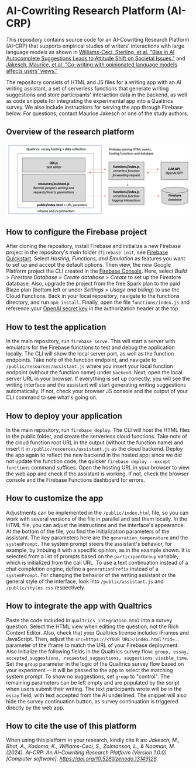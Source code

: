 # AI-Cowriting Research Platform (AI-CRP)
This repository contains source code for an AI-Cowriting Research Platform (AI-CRP) that supports empirical studies of writers' interactions with large language models as shown in [Williams-Ceci, Sterling, et al. "Bias in AI Autocomplete Suggestions Leads to Attitude Shift on Societal Issues."](https://osf.io/preprints/psyarxiv/mhjn6) and [Jakesch, Maurice, et al. "Co-writing with opinionated language models affects users’ views."](https://dl.acm.org/doi/fullHtml/10.1145/3544548.3581196)

The repository consists of HTML and JS files for a writing app with an AI writing assistant, a set of serverless functions that generate writing suggestions and store participants' interaction data in the backend, as well as code snippets for integrating the experimental app into a Qualtrics survey. We also include instructions for serving the app through Firebase below. For questions, contact Maurice Jakesch or one of the study authors.

## Overview of the research platform
![](https://github.com/mauricejk/ai-cowriting-research-platform/blob/main/architecture.png?raw=true)

## How to configure the Firebase project
After cloning the repository, install Firebase and initialize a new Firebase project in the repository's main folder (`firebase init`, see [Firebase Quickstart](https://firebase.google.com/docs/hosting/quickstart). Select *Hosting, Functions, and Emulation* as features you want to set up and accept the default options. Then view, the new Google Platform project the CLI created in the [Firebase Console](https://console.firebase.google.com). Here, select *Build > Firestore Database > Create database > Create* to set up the Firestore database. Also, upgrade the project from the free Spark plan to the paid Blaze plan (bottom left or under *Settings > Usage and billing*) to use the Cloud Functions. Back in your local repository, navigate to the functions directory, and run `npm install`. Finally, open the file `functions/index.js` and reference your [OpenAI secret key](https://platform.openai.com/api-keys) in the authorization header at the top.

## How to test the application
In the main repository, run `firebase serve`. This will start a server with emulators for the Firebase functions to test and debug the application locally. The CLI will show the local server port, as well as the function endpoints. Take note of the function endpoint, and navigate to `/public/resources/assistant.js` where you insert your local function endpoint (without the function name) under `backend`. Next, open the local server URL in your browser. If everything is set up correctly, you will see the writing interface and the assistant will start generating writing suggestions automatically. If not, check your browser JS console and the output of your CLI command to see what's going on.

## How to deploy your application
In the main repository, run `firebase deploy`. The CLI will host the HTML files in the public folder, and create the serverless cloud functions. Take note of the cloud function root URL in the output (without the function name) and insert it in `/public/resources/assistant.js` as the cloud backend. Deploy the app again to reflect the new backend in the hosted app; since we did not update the function code, the quicker `firebase deploy --except functions` command suffices. Open the hosting URL in your browser to view the web app and check if the assistant is working. If not, check the browser console and the Firebase Functions dashboard for errors.

## How to customize the app
Adjustments can be implemented in the `/public/index.html` file, so you can work with several versions of the file in parallel and test them locally. In the HTML file, you can adjust the instructions and the interface's appearance. At the bottom of the file, you find the initialization parameters of the assistant. The key parameters here are the `generation_temperature` and the `systemPrompt`. The system prompt steers the assistant's behavior, for example, by imbuing it with a specific opinion, as in the example shown. It is selected from a list of prompts based on the `participantGroup` variable, which is initialized from the call URL. To use a text continuation instead of a chat completion engine, define a `generationPrefix` instead of a `systemPrompt`. For changing the behavior of the writing assistant or the general style of the interface, look into `/public/assistant.js` and `/public/styles.css` respectively.

## How to integrate the app with Qualtrics
Paste the code included in `qualtrics_integration.html` into a survey question. Select the HTML view when editing the question, not the Rich Content Editor. Also, check that your Qualtrics license includes iFrames and JavaScript. Then, adjust the `src=https://<YOUR URL>/index.html?rid=..` parameter of the iframe to match the URL of your Firebase deployment. Also initialize the following fields in the Qualtrics survey flow: `group, essay, accepted_suggestions, requested_suggestions, suggestions_visible_time`. Set the `group` parameter in the logic of the Qualtrics survey flow based on your experiment -- it will be passed to the app to select the matching system prompt. To show no suggestions, set  `group` to "control". The remaining parameters can be left empty and are populated by the script when users submit their writing. The text participants wrote will be in the `essay` field, with text accepted from the AI  underlined. The snippet will also hide the survey continuation button, as survey continuation is triggered directly by the web app.

## How to cite the use of this platform
When using this platform in your research, kindly cite it as: *Jakesch, M., Bhat, A., Kadoma, K., Williams-Ceci, S., Zalmanson, L., & Naaman, M. (2024). AI-CRP: An AI-Cowriting Research Platform (Version 1.0.0) [Computer software]. https://doi.org/10.5281/zenodo.13149126.*
